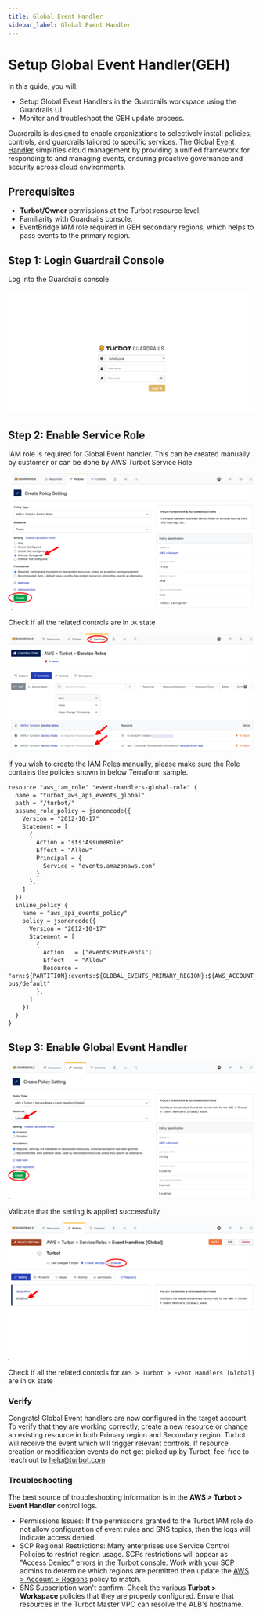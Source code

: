 ```yaml
---
title: Global Event Handler
sidebar_label: Global Event Handler
---
```


# Setup Global Event Handler(GEH)

In this guide, you will:

- Setup Global Event Handlers in the Guardrails workspace using the Guardrails UI.
- Monitor and troubleshoot the GEH update process.

Guardrails is designed to enable organizations to selectively install policies, controls, and guardrails tailored to specific services. The Global [Event Handler](/guardrails/docs/reference/glossary#event-handler) simplifies cloud management by providing a unified framework for responding to and managing events, ensuring proactive governance and security across cloud environments.

## Prerequisites

- **Turbot/Owner** permissions at the Turbot resource level.
- Familiarity with Guardrails console.
- EventBridge IAM role required in GEH secondary regions, which helps to pass events to the primary region.

## Step 1: Login Guardrail Console

Log into the Guardrails console.

![Guardrails Console Login](guardrails-console-login.png)

## Step 2: Enable Service Role

IAM role is required for Global Event handler. This can be created manually by customer or can be done by AWS Turbot Service Role

![Enable Service Role](1-geh-aws-turbot-service-roles.png)

Check if all the related controls are in `OK` state

![Service Role Control](2-geh-check-control-status.png)

If you wish to create the IAM Roles manually, please make sure the Role contains the policies shown in below Terraform sample.

```
resource "aws_iam_role" "event-handlers-global-role" {
  name = "turbot_aws_api_events_global"
  path = "/turbot/"
  assume_role_policy = jsonencode({
    Version = "2012-10-17"
    Statement = [
      {
        Action = "sts:AssumeRole"
        Effect = "Allow"
        Principal = {
          Service = "events.amazonaws.com"
        }
      },
    ]
  })
  inline_policy {
    name = "aws_api_events_policy"
    policy = jsonencode({
      Version = "2012-10-17"
      Statement = [
        {
          Action   = ["events:PutEvents"]
          Effect   = "Allow"
          Resource = "arn:${PARTITION}:events:${GLOBAL_EVENTS_PRIMARY_REGION}:${AWS_ACCOUNT_ID}:event-bus/default"
        },
      ]
    })
  }
}
```

## Step 3: Enable Global Event Handler

![Enable GEH](3-gen-aws-turbot-event-handler-global-enabled.png)

Validate that the setting is applied successfully

![Validate Setting](4-validate-post-setting.png)

Check if all the related controls for `AWS > Turbot > Event Handlers [Global]` are in `OK` state

### Verify

Congrats! Global Event handlers are now configured in the target account. To verify that they are working correctly, create a new resource or change an existing resource in both Primary region and Secondary region. Turbot will receive the event which will trigger relevant controls. If resource creation or modification events do not get picked up by Turbot, feel free to reach out to [help@turbot.com](mailto:help@turbot.com)

### Troubleshooting

The best source of troubleshooting information is in the **AWS > Turbot > Event
Handler** control logs.

- Permissions Issues: If the permissions granted to the Turbot IAM role do not
  allow configuration of event rules and SNS topics, then the logs will indicate
  access denied.
- SCP Regional Restrictions: Many enterprises use Service Control Policies to
  restrict region usage. SCPs restrictions will appear as "Access Denied" errors
  in the Turbot console. Work with your SCP admins to determine which regions
  are permitted then update the
  [AWS > Account > Regions](/guardrails/docs/mods/aws/aws/policy#aws--account--approved-regions-default)
  policy to match.
- SNS Subscription won't confirm: Check the various **Turbot > Workspace**
  policies that they are properly configured. Ensure that resources in the
  Turbot Master VPC can resolve the ALB's hostname.
